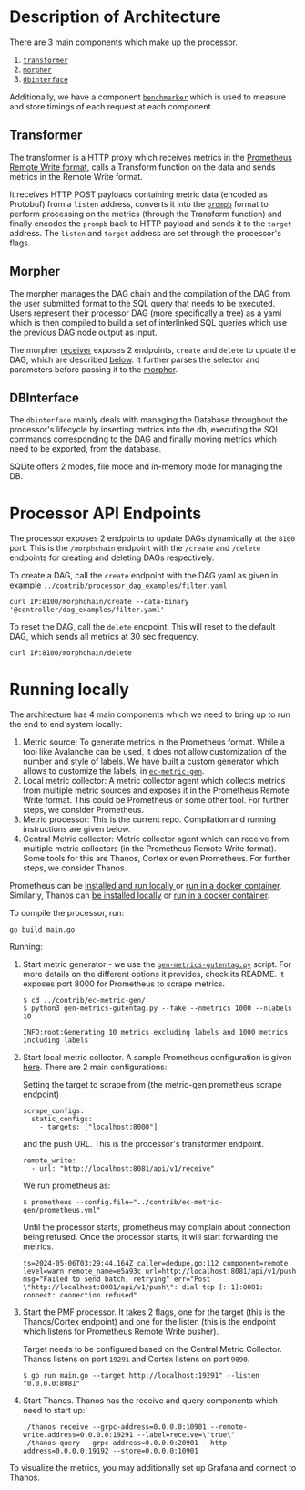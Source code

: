 # Description of Architecture

There are 3 main components which make up the processor.
1. [`transformer`](./pkg/transformer)
2. [`morpher`](./pkg/morpher)
3. [`dbinterface`](./pkg/dbinterface)

Additionally, we have a component [`benchmarker`](./pkg/benchmarker) which is used to measure and store timings of each request at each component.

## Transformer

The transformer is a HTTP proxy which receives metrics in the [Prometheus Remote Write format](https://prometheus.io/docs/concepts/remote_write_spec/), calls a Transform function on the data and sends metrics in the Remote Write format.

It receives HTTP POST payloads containing metric data (encoded as Protobuf) from a `listen` address, converts it into the [`prompb`](https://pkg.go.dev/github.com/thanos-io/thanos/pkg/store/storepb/prompb) format to perform processing on the metrics (through the Transform function) and finally encodes the `prompb` back to HTTP payload and sends it to the `target` address. The `listen` and `target` address are set through the processor's flags.

## Morpher
The morpher manages the DAG chain and the compilation of the DAG from the user submitted format to the SQL query that needs to be executed. Users represent their processor DAG (more specifically a tree) as a yaml which is then compiled to build a set of interlinked SQL queries which use the previous DAG node output as input.

The morpher [receiver](./pkg/morpher/receiver.go) exposes 2 endpoints, `create` and `delete` to update the DAG, which are described [below](#processor-api-endpoints). It further parses the selector and parameters before passing it to the [morpher](./pkg/morpher/morpher.go).

## DBInterface

The `dbinterface` mainly deals with managing the Database throughout the processor's lifecycle by inserting metrics into the db, executing the SQL commands corresponding to the DAG and finally moving metrics which need to be exported, from the database.

SQLite offers 2 modes, file mode and in-memory mode for managing the DB.

# Processor API Endpoints
The processor exposes 2 endpoints to update DAGs dynamically at the `8100` port. This is the `/morphchain` endpoint with the `/create` and `/delete` endpoints for creating and deleting DAGs respectively.

To create a DAG, call the `create` endpoint with the DAG yaml as given in example `../contrib/processor_dag_examples/filter.yaml`

```
curl IP:8100/morphchain/create --data-binary '@controller/dag_examples/filter.yaml'
```

To reset the DAG, call the `delete` endpoint. This will reset to the default DAG, which sends all metrics at 30 sec frequency.

```
curl IP:8100/morphchain/delete
```

# Running locally

The architecture has 4 main components which we need to bring up to run the end to end system locally:
1. Metric source: To generate metrics in the Prometheus format. While a tool like Avalanche can be used, it does not allow customization of the number and style of labels. We have built a custom generator which allows to customize the labels, in [`ec-metric-gen`](../contrib/ec-metric-gen/).
2. Local metric collector: A metric collector agent which collects metrics from multiple metric sources and exposes it in the Prometheus Remote Write format. This could be Prometheus or some other tool. For further steps, we consider Prometheus.
3. Metric processor: This is the current repo. Compilation and running instructions are given below.
4. Central Metric collector: Metric collector agent which can receive from multiple metric collectors (in the Prometheus Remote Write format). Some tools for this are Thanos, Cortex or even Prometheus. For further steps, we consider Thanos.

Prometheus can be [installed and run locally ](https://prometheus.io/docs/prometheus/latest/getting_started/) or [run in a docker container](https://hub.docker.com/r/prom/prometheus). Similarly, Thanos can [be installed locally](https://github.com/thanos-io/thanos/releases) or [run in a docker container](https://quay.io/repository/thanos/thanos).

To compile the processor, run:
```
go build main.go
```

Running:
1. Start metric generator - we use the [`gen-metrics-gutentag.py`](../contrib/ec-metric-gen/gen-metrics-gutentag.py) script. For more details on the different options it provides, check its README. It exposes port 8000 for Prometheus to scrape metrics.
   ```
   $ cd ../contrib/ec-metric-gen/
   $ python3 gen-metrics-gutentag.py --fake --nmetrics 1000 --nlabels 10
   
   INFO:root:Generating 10 metrics excluding labels and 1000 metrics including labels
   ```
2. Start local metric collector. A sample Prometheus configuration is given [here](../contrib/ec-metric-gen/prometheus.yml). There are 2 main configurations:

	Setting the target to scrape from (the metric-gen prometheus scrape endpoint)
	
	```
	scrape_configs:
      static_configs:
		- targets: ["localhost:8000"]
    ```
	
	and the push URL. This is the processor's transformer endpoint.
	
	```
	remote_write:
	  - url: "http://localhost:8081/api/v1/receive"
    ```
	
	We run prometheus as:
	
	```
	$ prometheus --config.file="../contrib/ec-metric-gen/prometheus.yml"
	```
	
	Until the processor starts, prometheus may complain about connection being refused. Once the processor starts, it will start forwarding the metrics.
	
	```
	ts=2024-05-06T03:29:44.164Z caller=dedupe.go:112 component=remote level=warn remote_name=e5a93c url=http://localhost:8081/api/v1/push msg="Failed to send batch, retrying" err="Post \"http://localhost:8081/api/v1/push\": dial tcp [::1]:8081: connect: connection refused"
	```
3. Start the PMF processor. It takes 2 flags, one for the target (this is the Thanos/Cortex endpoint) and one for the listen (this is the endpoint which listens for Prometheus Remote Write pusher).

    Target needs to be configured based on the Central Metric Collector. Thanos listens on port `19291` and Cortex listens on port `9090`.
	
	```
	$ go run main.go --target http://localhost:19291" --listen "0.0.0.0:8081"
	```
4. Start Thanos. Thanos has the receive and query components which need to start up:
	```
	./thanos receive --grpc-address=0.0.0.0:10901 --remote-write.address=0.0.0.0:19291 --label=receive=\"true\"
	./thanos query --grpc-address=0.0.0.0:20901 --http-address=0.0.0.0:19192 --store=0.0.0.0:10901
	```


To visualize the metrics, you may additionally set up Grafana and connect to Thanos.
